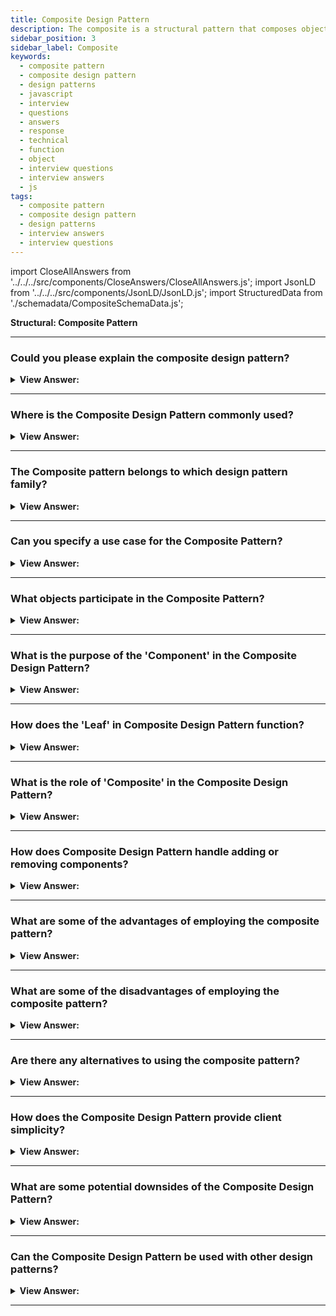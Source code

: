 ```yaml
---
title: Composite Design Pattern
description: The composite is a structural pattern that composes objects into trees and then works with these structures as if they were individual objects.
sidebar_position: 3
sidebar_label: Composite
keywords:
  - composite pattern
  - composite design pattern
  - design patterns
  - javascript
  - interview
  - questions
  - answers
  - response
  - technical
  - function
  - object
  - interview questions
  - interview answers
  - js
tags:
  - composite pattern
  - composite design pattern
  - design patterns
  - interview answers
  - interview questions
---
```


import CloseAllAnswers from '../../../src/components/CloseAnswers/CloseAllAnswers.js';
import JsonLD from '../../../src/components/JsonLD/JsonLD.js';
import StructuredData from './schemadata/CompositeSchemaData.js';

<JsonLD data={StructuredData} />

<head>
  <title>Composite Pattern | JavaScript Interview Questions</title>
</head>

**Structural: Composite Pattern**

<CloseAllAnswers />

---

### Could you please explain the composite design pattern?

<details className='answer'>
  <summary>
    <strong>View Answer:</strong>
  </summary>
  <div>
  <div>
      <strong>Interview Response:</strong> The Composite pattern in JavaScript is a structural pattern that allows you to treat objects and groups of objects uniformly, forming hierarchical tree-like structures.
    </div><br />
    <div>
      <strong>Technical Response:</strong> The Composite Pattern, structurally, allows you to compose objects into a tree-like structure, allowing us to work with them as individual objects. Partitioning is another term for this. The Composite pattern enables the creation of objects with primitive items or a collection of object properties. Each item in the group can hold other collections, allowing for deeply nested structures.<br/>
    </div><br />
  <div><strong className="codeExample">Diagram:</strong><br /><br />

  <div></div>

</div><br />
  <div><strong className="codeExample">Code Example:</strong><br /><br />

  <div></div>

```js
//Component
class Employee {
  constructor(name, position, progress) {
    this.name = name;
    this.position = position;
    this.progress = progress;
  }
  getProgress() {}
}

//Leaf subclass
class Developers extends Employee {
  constructor(name, position, progress) {
    super(name, position, progress);
  }
  getProgress() {
    return this.progress;
  }
}

//Leaf subclass
class FreeLanceDev extends Employee {
  constructor(name, position, progress) {
    super(name, position, progress);
  }
  getProgress() {
    return this.progress();
  }
}

//Composite subclass
class DevTeamLead extends Employee {
  constructor(name, position) {
    super(name, position);
    this.teamMembers = [];
  }
  addMember(employee) {
    this.teamMembers.push(employee);
  }

  removeMember(employee) {
    for (var i = 0; i < this.teamMembers.length; i++) {
      if (this.teamMembers[i] == employee) {
        this.teamMembers.splice(i, 1);
      }
    }
    return this.teamMembers;
  }

  getProgress() {
    for (var i = 0; i < this.teamMembers.length; i++) {
      console.log(this.teamMembers[i].getProgress());
    }
  }

  showTeam() {
    for (var i = 0; i < this.teamMembers.length; i++) {
      console.log(this.teamMembers[i].name);
    }
  }
}

function run() {
  const seniorDev = new Developers('Rachel', 'Senior Developer', '60%');
  const juniorDev = new Developers('Joey', 'Junior Developer', '50%');
  const teamLead = new DevTeamLead('Regina', 'Dev Team Lead', '90%');
  teamLead.addMember(seniorDev);
  teamLead.addMember(juniorDev);
  console.log('Team members list:');
  teamLead.showTeam();
  console.log('Get Team members progress:');
  teamLead.getProgress();
  console.log('Removing Rachel from team:');
  teamLead.removeMember(seniorDev);
  console.log('Updated team members list:');
  teamLead.showTeam();
  const freelanceDev = new Developers('Ross', 'Free Lancer', '80%');
  console.log("Get freelance developer's progress:");
  console.log(freelanceDev.getProgress());
}

run();

/*
output:

Team members list:
Rachel
Joey
Get Team members progress:
60%
50%
Removing Rachel from team:
Updated team members list:
Joey
Get freelance developer's progress:
80%

 */
```

</div>
 </div>

</details>

---

### Where is the Composite Design Pattern commonly used?

<details>
  <summary><strong>View Answer:</strong></summary>
  <div>
  <div><strong>Interview Response:</strong> It's often used in systems where a hierarchy or tree-like structure exists, such as a file system.
  </div>
  </div>
</details>

---

### The Composite pattern belongs to which design pattern family?

<details>
  <summary>
    <strong>View Answer:</strong>
  </summary>
  <div>
    <div>
      <strong>Interview Response:</strong> The Composite pattern is a type of Structural design pattern.
    </div>
  </div>
</details>

---

### Can you specify a use case for the Composite Pattern?

<details>
  <summary>
    <strong>View Answer:</strong>
  </summary>
  <div>
    <div>
      <strong>Interview Response:</strong> Composite pattern is powerful as it allows us to treat an object as a composite. Since both single and composite objects share the same interface, it enables reusing objects without worrying about their compatibility.
    </div><br/>
    <div>
      <strong>Technical Response:</strong> The Composite Pattern describes a collection of objects treated in the same way that a single instance of an object can.<br/><br/>This approach allows us to treat individual objects and compositions uniformly, which means the same behavior is applied when working with one or a thousand items.<br/><br/>We use this pattern to create a scalable application with many objects, and it is useful when dealing with an object hierarchy that resembles a tree. Your operating system, for example, uses this pattern to create directories and sub-directories. Some libraries also use composite patterns such as React and Vue to create reusable interfaces.
    </div>

  </div>
</details>

---

### What objects participate in the Composite Pattern?

<details>
  <summary>
    <strong>View Answer:</strong>
  </summary>
  <div>  
    <div>
      <strong>Interview Response:</strong> In the Composite Pattern in JavaScript, there are two types of objects: the composite object that represents a tree structure, and the leaf object that represents a single element in the tree.
    </div>
    <br />
    <div>
      <strong>Technical Response:</strong> The participating objects in the Composite Pattern include the Component, Leaf, and Composite objects.
    </div>
    <br />
    <div></div>

- **Component** – The component declares the interface for the objects in the composition.
- **Leaf** – The leaf represents leaf objects in the composition, and a leaf gets defined as an object with no children in this pattern.
- **Composite** – The Composite object represents branches of subtrees in the composition and maintains a collection of child components.

<br />
  </div>
</details>

---

### What is the purpose of the 'Component' in the Composite Design Pattern?

<details>
  <summary><strong>View Answer:</strong></summary>
  <div>
  <div><strong>Interview Response:</strong> The 'Component' declares the interface for objects in the composition and for accessing and managing its child components.
  </div>
  </div>
</details>

---

### How does the 'Leaf' in Composite Design Pattern function?

<details>
  <summary><strong>View Answer:</strong></summary>
  <div>
  <div><strong>Interview Response:</strong> The 'Leaf' represents leaf objects in the composition and doesn't have any children. It defines behavior for primitive objects.
  </div>
  </div>
</details>

---

### What is the role of 'Composite' in the Composite Design Pattern?

<details>
  <summary><strong>View Answer:</strong></summary>
  <div>
  <div><strong>Interview Response:</strong> The 'Composite' stores child components and implements child-related operations in the Component interface.
  </div>
  </div>
</details>

---

### How does Composite Design Pattern handle adding or removing components?

<details>
  <summary><strong>View Answer:</strong></summary>
  <div>
  <div><strong>Interview Response:</strong> The Composite objects manage their children (add/remove), while Leaf objects have no children to manage.
  </div>
  </div>
</details>

---

### What are some of the advantages of employing the composite pattern?

<details>
  <summary>
    <strong>View Answer:</strong>
  </summary>
  <div>
  <div>
      <strong>Interview Response:</strong> The Composite Pattern in JavaScript simplifies complex tree structures and promotes code reusability and flexibility. It also allows for easy manipulation of groups of objects as if they were a single object.
    </div>
    <br />
    <div>
      <strong>Technical Response:</strong> Benefits of the Composite Pattern
    </div>
    <br />
    <div></div>

- Using polymorphism and recursion, you can more efficiently work with complex tree structures.
- The Open/Closed Principle You can add new element types to the app without breaking the existing code, which is now compatible with the object tree.

<br />
  </div>
</details>

---

### What are some of the disadvantages of employing the composite pattern?

<details>
  <summary>
    <strong>View Answer:</strong>
  </summary>
  <div>
  <div>
      <strong>Interview Response:</strong> The Composite Pattern in JavaScript can lead to performance issues if the tree structure is too deep, and it can be more difficult to implement if the leaf and composite objects have different interfaces.
    </div>
    <br />
    <div>
      <strong>Technical Response:</strong> Drawbacks of the Composite Pattern
    </div>
    <br />
    <div></div>

- It might be challenging to provide a standard interface for classes whose functionality differs too much. You would need to overgeneralize the component interface in specific scenarios, making it harder to comprehend.

<br />
  </div>
</details>

---

### Are there any alternatives to using the composite pattern?

<details>
  <summary>
    <strong>View Answer:</strong>
  </summary>
  <div>
  <div>
      <strong>Interview Response:</strong> Yes, other patterns like the decorator pattern, observer pattern, and mediator pattern can also be used to simplify and organize complex JavaScript code.
    </div>
    <br />
  </div>
</details>

---

### How does the Composite Design Pattern provide client simplicity?

<details>
  <summary><strong>View Answer:</strong></summary>
  <div>
  <div><strong>Interview Response:</strong> It allows clients to treat individual objects and compositions uniformly, simplifying the client code.
  </div>
  </div>
</details>

---

### What are some potential downsides of the Composite Design Pattern?

<details>
  <summary><strong>View Answer:</strong></summary>
  <div>
  <div><strong>Interview Response:</strong> It can make design overly general and complicate the component's implementation due to added functionality.
  </div>
  </div>
</details>

---

### Can the Composite Design Pattern be used with other design patterns?

<details>
  <summary><strong>View Answer:</strong></summary>
  <div>
  <div><strong>Interview Response:</strong> Yes, it often collaborates with Iterator and Visitor design patterns.
  </div>
  </div>
</details>

---
